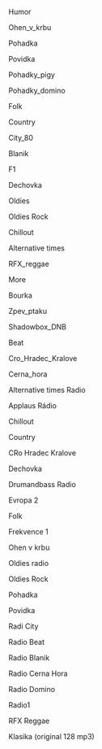 <p>Humor

</p>
<source src="http://mp3stream4.abradio.cz:8000/humor128.mp3">

<p>Ohen_v_krbu

</p>
<source src="http://ice6.abradio.cz/relax-fire128.mp3">

<p>Pohadka

</p>
<source src="http://ice3.abradio.cz/pohadka128.mp3">

<p>Povidka

</p>
<source src="http://ice3.abradio.cz/povidka128.mp3">

<p>Pohadky_pigy

</p>
<source src="http://pool.cdn.lagardere.cz/web-pg-pohadky">

<p>Pohadky_domino

</p>
<source src="http://mp3stream4.abradio.cz/domino128.mp3">

<p>Folk

</p>
<source src="http://mp3stream2.abradio.cz:8000/folk.mp3">

<p>Country 

</p>
<source src="http://mp3stream4.abradio.cz/country128.mp3">

<p>City_80

</p>
<source src="http://kocka.limemedia.cz:8000/city80128.mp3">

<p>Blanik


</p>
<source src="http://ice.abradio.cz/blanikcz128.mp3">

<p>F1

</p>
<source src="http://icecast4.play.cz:8000/frekvence1-128.mp3">

<p>Dechovka

</p> 
<source src="http://icecast5.play.cz:8000/dechovka128.mp3">


<p>Oldies

</p>
<source src="http://ice.abradio.cz/oldiesradio128.mp3">



<p>Oldies Rock

</p> 
<source src="http://mp3stream4.abradio.cz/oldiesrock128.mp3">

<p>Chillout

</p> 
<source src="http://mp3stream4.abradio.cz/chillout128.mp3">

<p>Alternative times

</p> 
<source src="http://ice3.abradio.cz/alternative128.mp3">

<p>RFX_reggae

</p> 
<source src="http://ice3.abradio.cz/rfx128.mp3">

<p>More

</p> 
<source src="http://ice6.abradio.cz/relax-sea128.mp3">

<p>Bourka

</p> 
<source src="http://ice6.abradio.cz/relax-thunder-rain128.mp3">

<p>Zpev_ptaku

</p> 
<source src="http://ice6.abradio.cz/relax-morning-birds128.mp3">

<p>
Shadowbox_DNB

</p> 
<source src="http://ice3.abradio.cz/shadowbox128.mp3">

<p>Beat

</p> 
<source src="http://icecast5.play.cz:443/radiobeat128.mp3">

<p>Cro_Hradec_Kralove

</p> 
<source src="http://icecast2.play.cz/crohk128.mp3">

<p>Cerna_hora

</p> 
<source src="http://icecast6.play.cz:443/cernahora128.mp3">

<p>Alternative times Radio

</p> 
<source src="http://ice3.abradio.cz/alternative128.mp3">

<p>Applaus Rádio

</p> 
<source src="http://mp3stream3.abradio.cz:8000/applaus128.mp3">



<p>Chillout 

</p> 
<source src="http://mp3stream4.abradio.cz/chillout128.mp3">



<p>Country

</p>  
<source src="http://mp3stream4.abradio.cz/country128.mp3">

<p>CRo Hradec Kralove 

</p> 
<source src="http://icecast2.play.cz/crohk128.mp3">

<p>Dechovka 

</p> 
<source src="http://icecast5.play.cz:8000/dechovka128.mp3">

<p>Drumandbass Radio 

</p> 
<source src="http://ice3.abradio.cz/shadowbox128.mp3">

<p>Evropa 2 

</p>
<source src="http://icecast3.play.cz/evropa2-128.mp3">

<p>Folk 

</p>
<source src="http://mp3stream2.abradio.cz:8000/folk.mp3">

<p>Frekvence 1 

</p>
<source src="http://icecast4.play.cz:8000/frekvence1-128.mp3">


<p>Ohen v krbu 

</p>
<source src="http://ice6.abradio.cz/relax-fire128.mp3">

<p>Oldies radio 

</p>
<source src="http://ice.abradio.cz/oldiesradio128.mp3">

<p>Oldies Rock 

</p>
<source src="http://mp3stream4.abradio.cz/oldiesrock128.mp3">

<p>Pohadka 

</p>
<source src="http://ice3.abradio.cz/pohadka128.mp3">

<p>Povidka 

</p>
<source src="http://ice3.abradio.cz/povidka128.mp3">

<p>Radi City 

</p>
<source src="http://kocka.limemedia.cz:8000/city80128.mp3">

<p>Radio Beat 

</p>
<source src="http://icecast5.play.cz:443/radiobeat128.mp3">

<p>Radio Blanik 

</p>
<source src="http://ice.abradio.cz/blanikcz128.mp3">

<p>Radio Cerna Hora 

</p>
<source src="http://icecast6.play.cz:443/cernahora128.mp3">

<p>Radio Domino 

</p>
<source src="http://mp3stream4.abradio.cz/domino128.mp3">

<p>Radio1 

</p>
<source src="http://icecast1.play.cz/radio1.mp3">

<p>RFX Reggae 

</p>
<source src="http://ice3.abradio.cz/rfx128.mp3">

<p>
Klasika (original 128 mp3) 

</p>
<source src="http://live.slovakradio.sk:8000/klasika_128.mp3">

